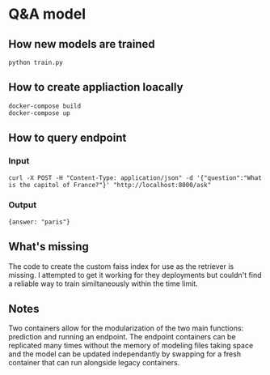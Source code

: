 # Q&A model

## How new models are trained

```shell
python train.py
```

## How to create appliaction loacally

```shell
docker-compose build
docker-compose up
```

## How to query endpoint

### Input

```shell
curl -X POST -H "Content-Type: application/json" -d '{"question":"What is the capitol of France?"}' "http://localhost:8000/ask"
```

### Output

`{answer: "paris"}`

## What's missing

The code to create the custom faiss index for use as the retriever is missing. I attempted to get it working for they deployments but couldn't find a reliable way to train similtaneously within the time limit.

## Notes

Two containers allow for the modularization of the two main functions: prediction and running an endpoint. The endpoint containers can be replicated many times without the memory of modeling files taking space and the model can be updated independantly by swapping for a fresh container that can run alongside legacy containers.
